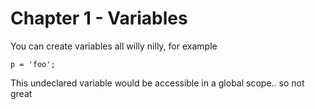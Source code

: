 # Chapter 1 - Variables

You can create variables all willy nilly, for example
```
p = 'foo';
```
This undeclared variable would be accessible in a global scope.. so not great

